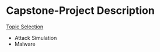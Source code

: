 # Capstone-Project Description
[Topic Selection](https://github.com/jude-lindale/Capstone-Project/blob/main/docs/Topics/Topic%20Idea.md)
- Attack Simulation
- Malware

